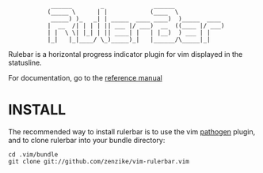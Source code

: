                 ______        _              ______
               (_____ \      | |            (____  \
                _____) )_   _| | _____  ____ ____)  )_____  ____
               |  __  /| | | | || ___ |/ ___)  __  ((____ |/ ___)
               | |  \ \| |_| | || ____| |   | |__)  ) ___ | |
               |_|   |_|____/ \_)_____)_|   |______/\_____|_|

Rulebar is a horizontal progress indicator plugin for vim displayed
in the statusline.

For documentation, go to the [reference manual](./doc/rulerbar.txt)

INSTALL
=======

The recommended way to install rulerbar is to use the vim
[pathogen](http://github.com/tpope/vim-pathogen) plugin, and
to clone rulerbar into your bundle directory:

    cd .vim/bundle
    git clone git://github.com/zenzike/vim-rulerbar.vim

